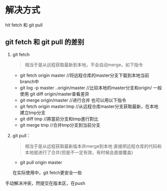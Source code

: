 # 解决方式
hit fetch 和  git pull

## git fetch 和 git pull 的差别
1. git fetch
    > 相当于是从远程获取最新到本地，不会自动merge，如下指令
    - git fetch origin master //将远程仓库的master分支下载到本地当前branch中
    - git log -p master  ..origin/master //比较本地的master分支和origin/   一般使用 git diff origin/master查看差异
    - git merge origin/master //进行合并
也可以用以下指令
    - git fetch origin master:tmp //从远程仓库master分支获取最新，在本地建立tmp分支
    - git diff tmp //將當前分支和tmp進行對比
    - git merge tmp //合并tmp分支到当前分支
2. git pull：
    > 相当于是从远程获取最新版本并merge到本地  直接把远程仓库的代码和本地就进行了合并(但是不一定有效，有时候会直接覆盖)
    - git pull origin master

    在实际使用中，git fetch更安全一些

手动解决冲突，然提交在版本区，在push